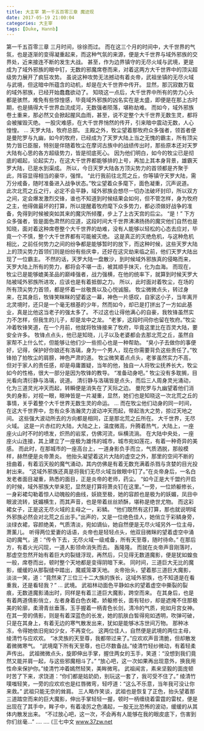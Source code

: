 ```yaml
---
title: 大主宰 第一千五百零三章 魔迹现
date: 2017-05-19 21:00:04
categories: 大主宰
tags: [Duke, Hannb]
---
```


第一千五百零三章
三月时间，徐徐而过。
而在这三个月的时间中，大千世界的气氛，也是逐渐的变得凝重起来，而这种气氛的来源，便是大千世界与域外邪族的交界处，近来接连不断的发生大战。
甚至，作为边界镇守的无尽火域与武境，更是成为了域外邪族的眼中钉，无数的邪魔席卷而来，对着这两方大千世界中的顶尖超级势力展开了疯狂攻势。
虽说这种攻势无法撼动有着炎帝，武祖坐镇的无尽火域与武境，但这暗中所蕴含的动机，却是在大千世界中传开。
显然，那沉寂数万载的域外邪族，已经开始蠢蠢欲动了。
知晓这一点后，大千世界中所有的势力心头都是骇然，难免有些惊惶感，毕竟域外邪族的凶名实在是太盛，即便是在那上古时期，也是搞得大千世界血流成河，无数强者陨落，堪称劫难。
而如今，域外邪族卷土重来，那必然又会掀起腥风血雨，甚至，说不定整个大千世界无数生灵，都将会被摧毁灭绝。
一股灾难感，在大千世界悄然的传开，引来暗中震动无数，人心惶惶。
...
天罗大陆，牧府总部。
主殿之外，牧尘望着那牧府众多强者，领首者便是曼陀罗与九幽，如今的牧府，已经成为了天罗大陆上当之无愧的霸主，所有顶尖势力皆已臣服，特别是伴随着牧尘在摩诃古族中的战绩传出时，那些原本还对天罗大陆有心思的各方超级势力，皆是彻底死心。
因为他们明白，如今的牧尘已是彻底的崛起，论起实力，在这大千世界都能够排的上号，再加上其本身背景，雄霸天罗大陆，已是水到渠成。
所以，今日天罗大陆各方顶尖势力的首领都是齐聚于此，阵容显得相当的豪华，强悍。
“此行我前往北荒之丘，你等镇守天罗大陆，需万分戒备，随时准备进入战争状态。”牧尘望着众多麾下，面色凝重，沉声说道。
此次北荒之丘之行，必定不会平静，域外邪族会想尽一切办法破坏封印，所以双方之间，定会爆发激烈交锋，谁也不知道到时候结果会如何，但不管怎样，身为牧府之主，他得做最坏的打算，所以提醒着牧府麾下众多势力，都必须做好战争的准备，免得到时候被突如其来的魔灾所倾覆，步上了上古天宫的后尘。
“是！”
下方众多强者，皆是面色肃然的应道，这段时间大千世界沸沸扬扬的魔灾他们自然也是知晓，面对着这种席卷整个大千世界的劫难，没有人能够以轻松的心态去应对，毕竟一个不慎，整个大千世界都有可能被灭绝。
这是真正的灭绝危机，与这种危机相比，之前任何势力之间的纷争都是能够暂时的放下，而这种时候，这些天罗大陆上的顶尖势力首领们则是纷纷有些庆幸，还好在这灾劫来临之前，他们天罗大陆出现了一位霸主。
不然的话，天罗大陆一盘散沙，到时候域外邪族真的侵略而来，天罗大陆上所有的势力，都将会不堪一击，被其顺手抹灭，化为血海。
而现在，牧尘已是能够媲美圣品的巅峰强者，战力强横，在他的统率下，就算到时候天罗大陆被域外邪族所进攻，应该也是有着抵御之力。
所以，此时面对着牧尘，在场的所有顶尖势力首领，都是怀着一丝敬畏以及心悦诚服。
牧尘微微点头，转过身来，在其身后，牧锋笑眯眯的望着这一幕，神色一片感叹，自家这小子，当年离开北灵境时，还只是一个毫无根基的少年，然而如今，却已是打拼出了一方如此基业，真是比他这当老子的强太多了。
不过这也让得他满心的自豪，我牧锋虽然实力不怎样，但我生的儿子，却是龙中之龙。
“老爹，这段时间你也留在牧府。”牧尘冲着牧锋笑道，在一个月前，他就将牧锋接来了牧府，毕竟这里比在百灵大陆，要安全许多。
牧锋点点头，他已是知晓，儿子以及老婆都会去那北荒之丘，虽然自家帮不上什么忙，但能够让他们少一些担心也是一种帮助。
“臭小子去做你的事便好，记得，保护好你娘还有洛璃，身为一个男人，现在你需要背负这些责任了。”牧锋拍了拍牧尘的肩膀，神色严肃的道。
牧尘微笑着点点头，老爹虽然实力不高，但对于家人的责任感，却是毋庸置疑，当年的他，独自一人将牧尘抚养长大，牧尘如今的性格，很大一部分是因为牧锋的教导。
“准备动身吧。”
牧尘没有多耽搁，目光看向清衍静与洛璃，说道。
清衍静与洛璃皆是点头，而后三人周身灵光涌动，化为三道灵光冲天而起，转瞬便是消失在了天际之边。
曼陀罗与九幽望着他们消失的身影，对视一眼，眼神皆是一片凝重，显然，她们也是知晓这一次北荒之丘的事情，关乎着整个大千世界无数生灵的命运。
...
而在牧尘他们动身的同一时间，在这大千世界中，忽有众多浩瀚灵力波动冲天而起，带起浩大之势，掠过天地之间。
这些强大波动所去的方向都是相同，正是那北荒之丘所在。
大千世界，无尽火域。
这是一片赤红的大陆，大陆之上，温度微高，升腾着热气，大陆上，一座座火山时不时的喷发，炽热的岩浆，仿佛河流，纵横流淌。
在大陆中央处，一座座火山连接，其上建立了一座极为雄伟的城市，城市宛如莲花，有着一种奇异的美感。
而此时，在那城市的一座高台上，一道身影负手而立，气质洒脱，那般模样，赫然便是炎帝萧炎。
他抬头凝望着这片大陆的虚空之外，那里的空间不断的扭曲着，有着滔天般的魔气涌动，其内仿佛是有着无数充满着杀戮与贪婪的目光投射出来。
“这域外邪族还真是将我们无尽火域当做眼中钉了。”在炎帝身后，一名白发老者面目凝重，熟悉的面目，正是炎帝的老师，药尘。
“如今正是大千盟约开启的时候，域外邪族大举来犯，显然是打算将萧炎钉在这里。”一旁，一位娇躯修长，一身彩裙勾勒着惊人动魄般的曲线，妖娆至极，她的容颜也是极为的妖媚，凤目中眼波流转，妩媚横生，而其声音，也是带着丝丝娇酥，堪称是绝世尤物。
而这彩裙女子，正是这无尽火域的主母之一，彩鳞。
“他们既然有这打算，那也就说明域外邪族必然会对北荒之丘出手。”出声的，又是一位绝色佳人，她俏立于彩鳞身旁，淡绿衣裙，容颜绝美，气质清淡，宛如谪仙，她自然便是无尽火域另外一位主母，萧薰儿。
听得两位爱妻的话语，炎帝也是轻轻点头，他双目微眯的望着虚空中涌动的魔气，道：“传令下去，无尽火域一级戒备，所有天至尊，随时待命。”
在那后方，有着火光闪现，一道人影领命消失而去。
轰隆隆。
而就在炎帝声音刚落时，那虚空忽然开始有着巨大的裂缝浮现，再然后，只见得无数道魔影，便是犹如蝗虫一般，席卷而出，顿时整个天地都是变得阴暗下来。
同时间，三道巨大无比的魔影，缓缓的从那裂缝中踏出，魔威笼罩天地。
炎帝抬头，望着那三道巨大魔影，淡淡一笑，道：“竟然来了三位三十二大族的族长，这域外邪族，也不知道是在看重我，还是看轻我？”
...
武境。
武祖林动面色平静如水的望着虚空中撕裂的裂痕，无数道魔影涌出时，同样是有着三道巨大魔影，跨空而来。
在其身后，也是有着两道倩影俏立，左者身着白色衣裙，娇躯修长，面有轻纱，却是遮掩不住那极美的轮廓，柔滑青丝垂落，玉手握着一柄青色长剑，清冷的气质，宛如月宫女神。
在其一旁的倩影，则是有着深蓝色的长发，她的肌肤白皙得宛如透明，吹弹可破，只是在其身上，有着无边的寒气散发出来，犹如是能够冰冻世间万物。
那种冰冻，令得她依旧宛如少女，不再变化。
这两位佳人，自然便是武境的两位主母，绫清竹与应欢欢。
“冰灵族的天至尊，我都带过来了。”应欢欢声音清脆，但却散发着微微寒气。
“武境麾下所有天至尊，也已尽数备战。”绫清竹轻纱微动，有着轻柔声传出。
武祖微微点头，旋即伸出手掌，握住两女的玉手，笑道：“没想到我们竟然又能并肩一起，与这些邪魔相斗了。”
“放心吧，这一次如果再出现意外，换我用性命来保护你。”绫清竹冲着嫣然轻笑，美眸微弯。
武祖闻言，素来坚毅的面庞顿时苦了下来，求饶道：“你们都是姑奶奶，别玩这一套了，我可受不住了。”
绫清竹噗嗤轻笑，一旁的应欢欢也是红唇微弯，轻哼道：“这么不乐意，当年我可没让你来救。”
武祖只能无奈的耸肩。
三人略作笑谈，武祖也是恢复了正色，抬头望着那三道踏空而来的巨大魔影，伸出手掌轻轻一握，顿时一柄缠绕着雷霆的雷杖，便是出现在了其手中，眸子中，有着凌厉之色涌起，一股无比恐怖的波动，缓缓的从其体内散发出来。
“不过放心吧，这一次，不会再有人能够在我的眼皮底下，伤害到你们丝毫...”
....
....
(三七中文 www.37zw.net